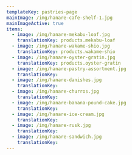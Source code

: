 ```yaml
---
templateKey: pastries-page
mainImage: /img/hanare-cafe-shelf-1.jpg
mainImageActive: true
items:
  - image: /img/hanare-mekabu-loaf.jpg
    translationKey: products.mekabu-loaf
  - image: /img/hanare-wakame-shio.jpg
    translationKey: products.wakame-shio
  - image: /img/hanare-oyster-gratin.jpg
    translationKey: products.oyster-gratin
  - image: /img/hanare-pastry-assortment.jpg
    translationKey:
  - image: /img/hanare-danishes.jpg
    translationKey:
  - image: /img/hanare-churros.jpg
    translationKey:
  - image: /img/hanare-banana-pound-cake.jpg
    translationKey:
  - image: /img/hanare-ice-cream.jpg
    translationKey:
  - image: /img/hanare-rusk.jpg
    translationKey:
  - image: /img/hanare-sandwich.jpg
    translationKey:
---
```

